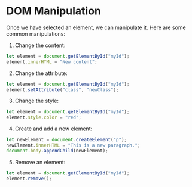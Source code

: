 # DOM Manipulation

Once we have selected an element, we can manipulate it. Here are some common manipulations:

1. Change the content:

```javascript
let element = document.getElementById("myId");
element.innerHTML = "New content";
```

2. Change the attribute:

```javascript
let element = document.getElementById("myId");
element.setAttribute("class", "newClass");
```

3. Change the style:

```javascript
let element = document.getElementById("myId");
element.style.color = "red";
```

4. Create and add a new element:

```javascript
let newElement = document.createElement("p");
newElement.innerHTML = "This is a new paragraph.";
document.body.appendChild(newElement);
```

5. Remove an element:

```javascript
let element = document.getElementById("myId");
element.remove();
```
